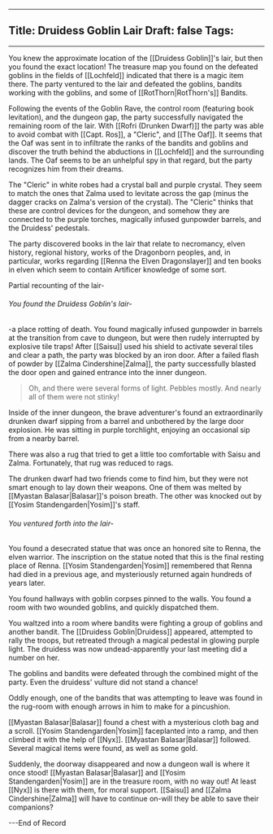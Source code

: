 
---
Title: Druidess Goblin Lair
Draft: false
Tags:
  - 
---

You knew the approximate location of the [[Druidess Goblin]]'s lair, but then you found the exact location! The treasure map you found on the defeated goblins in the fields of [[Lochfeld]] indicated that there is a magic item there. The party ventured to the lair and defeated the goblins, bandits working with the goblins, and some of [[RotThorn|RotThorn's]] Bandits. 


Following the events of the Goblin Rave, the control room (featuring book levitation), and the dungeon gap, the party successfully navigated the remaining room of the lair. With [[Rofri (Drunken Dwarf)]] the party was able to avoid combat with [[Capt. Ros]], a "Cleric", and [[The Oaf]]. It seems that the Oaf was sent in to infiltrate the ranks of the bandits and goblins and discover the truth behind the abductions in [[Lochfeld]] and the surrounding lands. The Oaf seems to be an unhelpful spy in that regard, but the party recognizes him from their dreams. 

The "Cleric" in white robes had a crystal ball and purple crystal. They seem to match the ones that Zalma used to levitate across the gap (minus the dagger cracks on Zalma's version of the crystal). The "Cleric" thinks that these are control devices for the dungeon, and somehow they are connected to the purple torches, magically infused gunpowder barrels, and the Druidess' pedestals. 

The party discovered books in the lair that relate to necromancy, elven history, regional history, works of the Dragonborn peoples, and, in particular, works regarding [[Renna the Elven Dragonslayer]] and ten books in elven which seem to contain Artificer knowledge of some sort. 



Partial recounting of the lair-

###### You found the Druidess Goblin's lair-
-a place rotting of death. You found magically infused gunpowder in barrels at the transition from cave to dungeon, but were then rudely interrupted by explosive tile traps! After [[Saisu]] used his shield to activate several tiles and clear a path, the party was blocked by an iron door. After a failed flash of powder by [[Zalma Cindershine|Zalma]], the party successfully blasted the door open and gained entrance into the inner dungeon. 

> Oh, and there were several forms of light. Pebbles mostly. And nearly all of them were not stinky!

Inside of the inner dungeon, the brave adventurer's found an extraordinarily drunken dwarf sipping from a barrel and unbothered by the large door explosion. He was sitting in purple torchlight, enjoying an occasional sip from a nearby barrel. 

There was also a rug that tried to get a little too comfortable with Saisu and Zalma. Fortunately, that rug was reduced to rags. 

The drunken dwarf had two friends come to find him, but they were not smart enough to lay down their weapons. One of them was melted by [[Myastan Balasar|Balasar]]'s poison breath. The other was knocked out by [[Yosim Standengarden|Yosim]]'s staff.  

###### You ventured forth into the lair-
You found a desecrated statue that was once an honored site to Renna, the elven warrior. 
The inscription on the statue noted that this is the final resting place of Renna.  [[Yosim Standengarden|Yosim]] remembered that Renna had died in a previous age, and mysteriously returned again hundreds of years later. 

You found hallways with goblin corpses pinned to the walls. You found a room with two wounded goblins, and quickly dispatched them. 

You waltzed into a room where bandits were fighting a group of goblins and another bandit. The [[Druidess Goblin|Druidess]] appeared, attempted to rally the troops, but retreated through a magical pedestal in glowing purple light. The druidess was now undead-apparently your last meeting did a number on her. 

The goblins and bandits were defeated through the combined might of the party. Even the druidess' vulture did not stand a chance!

Oddly enough, one of the bandits that was attempting to leave was found in the rug-room with enough arrows in him to make for a pincushion. 

 [[Myastan Balasar|Balasar]] found a chest with a mysterious cloth bag and a scroll.  [[Yosim Standengarden|Yosim]] faceplanted into a ramp, and then climbed it with the help of [[Nyx]]. [[Myastan Balasar|Balasar]] followed. Several magical items were found, as well as some gold. 

Suddenly, the doorway disappeared and now a dungeon wall is where it once stood! [[Myastan Balasar|Balasar]] and [[Yosim Standengarden|Yosim]] are in the treasure room, with no way out! At least [[Nyx]] is there with them, for moral support. [[Saisu]] and [[Zalma Cindershine|Zalma]] will have to continue on-will they be able to save their companions?

---End of Record


